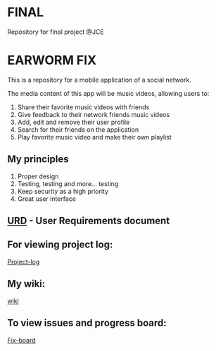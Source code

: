 # FINAL
Repository for final project @JCE

# EARWORM FIX

This is a repository for a mobile application of a social network.

The media content of this app will be music videos, allowing users to: 
1. Share their favorite music videos with friends 
2. Give feedback to their network friends music videos
3. Add, edit and remove their user profile
4. Search for their friends on the application
5. Play favorite music video and make their own playlist

## My principles
1. Proper design
2. Testing, testing and more... testing
3. Keep security as a high priority
4. Great user interface

## [URD](https://github.com/elch89/FINAL/wiki/URD) - User Requirements document


## For viewing project log:
[Project-log](https://github.com/elch89/FINAL/wiki/Project-Log)
## My wiki:
  [wiki](https://github.com/elch89/FINAL/wiki)
## To view issues and progress board:
[Fix-board](https://github.com/elch89/FINAL/projects/1)
